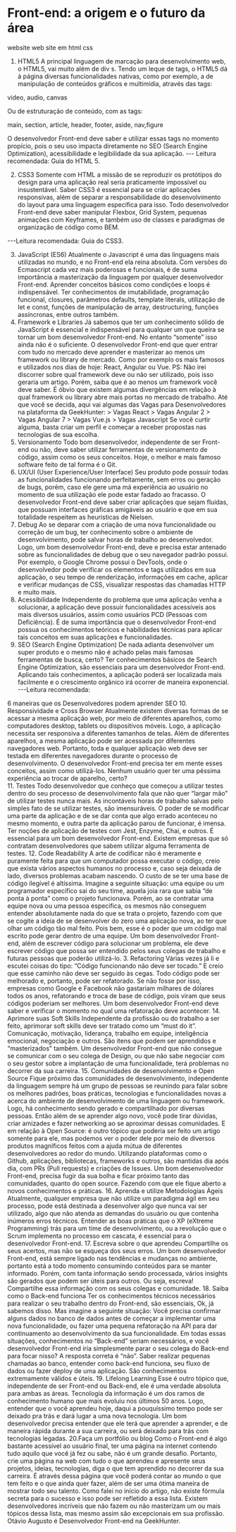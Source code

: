 # Front-end: a origem e o futuro da área
 website 
 web site em html css

1. HTML5
A principal linguagem de marcação para desenvolvimento web, o HTML5, vai muito além de div s. Tendo um leque de tags, o HTML5 dá à página diversas funcionalidades nativas, como por exemplo, a de manipulação de conteúdos gráficos e multimídia, através das tags:
 
video, audio, canvas
 
Ou de estruturação de conteúdo, com as tags:
 
main, section, article, header, footer, aside, nav,figure
 
O desenvolvedor Front-end deve saber e utilizar essas tags no momento propício, pois o seu uso impacta diretamente no SEO (Search Engine Optimization), acessibilidade e legibilidade da sua aplicação.
--- Leitura recomendada: Guia do HTML 5.



2. CSS3
Somente com HTML a missão de se reproduzir os protótipos do design para uma aplicação real seria praticamente impossível ou insustentável. Saber CSS3 é essencial para se criar aplicações responsivas, além de separar a responsabilidade do desenvolvimento do layout para uma linguagem específica para isso.
Todo desenvolvedor Front-end deve saber manipular Flexbox, Grid System, pequenas animações com Keyframes, e também uso de classes e paradigmas de organização de código como BEM.
 
---Leitura recomendada: Guia do CSS3.


3. JavaScript (ES6)
Atualmente o Javascript é uma das linguagens mais utilizadas no mundo, e no Front-end ela reina absoluta. Com versões do Ecmascript cada vez mais poderosas e funcionais, é de suma importância a masterização da linguagem por qualquer desenvolvedor Front-end.
Aprender conceitos básicos como condições e loops é indispensável. Ter conhecimentos de imutabilidade, programação funcional, closures, parâmetros defaults, template literals, utilização de let e const, funções de manipulação de array, destructuring, funções assíncronas, entre outros também.
4. Framework e Libraries
Já sabemos que ter um conhecimento sólido de JavaScript é essencial e indispensável para qualquer um que queira se tornar um bom desenvolvedor Front-end. No entanto “somente” isso ainda não é o suficiente.
O desenvolvedor Front-end que quer entrar com tudo no mercado deve aprender e masterizar ao menos um framework ou library de mercado. Como por exemplo os mais famosos e utilizados nos dias de hoje: React, Angular ou Vue.
PS: Não irei discorrer sobre qual framework deve ou não ser utilizado, pois isso geraria um artigo. Porém, saiba que é ao menos um framework você deve saber.
É óbvio que existem algumas divergências em relação à qual framework ou library abre mais portas no mercado de trabalho. Até que você se decida, aqui vai algumas das Vagas para Desenvolvedores na plataforma da GeekHunter: > Vagas React > Vagas Angular 2 > Vagas Angular 7 > Vagas Vue.js > Vagas Javascript Se você curtir alguma, basta criar um perfil e começar a receber propostas nas tecnologias de sua escolha.  
5. Versionamento
Todo bom desenvolvedor, independente de ser Front-end ou não, deve saber utilizar ferramentas de versionamento de código, assim como os seus conceitos. Hoje, o melhor e mais famoso software feito de tal forma é o Git.
6. UX/UI (User Experience/User Interface)
Seu produto pode possuir todas as funcionalidades funcionando perfeitamente, sem erros ou geração de bugs, porém, caso ele gere uma má experiência ao usuário no momento de sua utilização ele pode estar fadado ao fracasso.
O desenvolvedor Front-end deve saber criar aplicações que sejam fluidas, que possuam interfaces gráficas amigáveis ao usuário e que em sua totalidade respeitem as heurísticas de Nielsen.
7. Debug
Ao se deparar com a criação de uma nova funcionalidade ou correção de um bug, ter conhecimento sobre o ambiente de desenvolvimento, pode salvar horas de trabalho ao desenvolvedor.
Logo, um bom desenvolvedor Front-end, deve e precisa estar antenado sobre as funcionalidades de debug que o seu navegador padrão possui.
Por exemplo, o Google Chrome possui o DevTools, onde o desenvolvedor pode verificar os elementos e tags utilizados em sua aplicação, o seu tempo de renderização, informações em cache, aplicar e verificar mudanças de CSS, visualizar respostas das chamadas HTTP e muito mais.
8. Acessibilidade
Independente do problema que uma aplicação venha a solucionar, a aplicação deve possuir funcionalidades acessíveis aos mais diversos usuários, assim como usuários PCD (Pessoas com Deficiência).
É de suma importância que o desenvolvedor Front-end possua os conhecimentos teóricos e habilidades técnicas para aplicar tais conceitos em suas aplicações e funcionalidades.
9. SEO (Search Engine Optimization)
De nada adianta desenvolver um super produto e o mesmo não é achado pelas mais famosas ferramentas de busca, certo?
Ter conhecimentos básicos de Search Engine Optimization, são essenciais para um desenvolvedor Front-end. Aplicando tais conhecimentos, a aplicação poderá ser localizada mais facilmente e o crescimento orgânico irá ocorrer de maneira exponencial.
---Leitura recomendada:

6 maneiras que os Desenvolvedores podem aprender SEO
10. Responsividade e Cross Browser
Atualmente existem diversas formas de se acessar a mesma aplicação web, por meio de diferentes aparelhos, como computadores desktop, tablets ou dispositivos móveis.
Logo, a aplicação necessita ser responsiva a diferentes tamanhos de telas. Além de diferentes aparelhos, a mesma aplicação pode ser acessada por diferentes navegadores web. Portanto, toda e qualquer aplicação web deve ser testada em diferentes navegadores durante o processo de desenvolvimento.
O desenvolvedor Front-end precisa ter em mente esses conceitos, assim como utilizá-los. Nenhum usuário quer ter uma péssima experiência ao trocar de aparelho, certo?  
11. Testes
Todo desenvolvedor que conheço que começou a utilizar testes dentro do seu processo de desenvolvimento fala que não quer “largar mão” de utilizar testes nunca mais. As incontáveis horas de trabalho salvas pelo simples fato de se utilizar testes, são imensuráveis.
O poder de se modificar uma parte da aplicação e de se dar conta que algo errado aconteceu no mesmo momento, e outra parte da aplicação parou de funcionar, é imensa.
Ter noções de aplicação de testes com Jest, Enzyme, Chai, e outros. É essencial para um bom desenvolvedor Front-end. Existem empresas que só contratam desenvolvedores que sabem utilizar alguma ferramenta de testes.
12. Code Readability
A arte de codificar não é meramente e puramente feita para que um computador possa executar o código, creio que exista vários aspectos humanos no processo e, caso seja deixada de lado, diversos problemas acabam nascendo.
O custo de se ter uma base de código ilegível é altíssima.
Imagine a seguinte situação: uma equipe ou um programador específico sai do seu time, aquela joia rara que sabia “de ponta à ponta” como o projeto funcionava.
Porém, ao se contratar uma equipe nova ou uma pessoa especifica, os mesmos não conseguem entender absolutamente nada do que se trata o projeto, fazendo com que se cogite a ideia de se desenvolver do zero uma aplicação nova, ao ter que olhar um código tão mal feito.
Pois bem, esse é o poder que um código mal escrito pode gerar dentro de uma equipe. Um bom desenvolvedor Front-end, além de escrever código para solucionar um problema, ele deve escrever código que possa ser entendido pelos seus colegas de trabalho e futuras pessoas que poderão utilizá-lo.
 3. Refactoring
Várias vezes já li e escutei coisas do tipo:
“Código funcionando não deve ser tocado.”
E creio que esse caminho não deve ser seguido às cegas. Todo código pode ser melhorado e, portanto, pode ser refatorado.
Se não fosse por isso, empresas como Google e Facebook não gastariam milhares de dólares todos os anos, refatorando e troca de base de código, pois viram que seus códigos poderiam ser melhores.
Um bom desenvolvedor Front-end deve saber e verificar o momento no qual uma refatoração deve acontecer. 
14. Aprimore suas Soft Skills
Independente da profissão ou do trabalho a ser feito, aprimorar soft skills deve ser tratado como um “must do it”. Comunicação, motivação, liderança, trabalho em equipe, inteligência emocional, negociação e outros. São itens que podem ser aprendidos e “masterizados” também.
Um desenvolvedor Front-end que não consegue se comunicar com o seu colega de Design, ou que não sabe negociar com o seu gestor sobre a implantação de uma funcionalidade, terá problemas no decorrer da sua carreira.
 15. Comunidades de desenvolvimento e Open Source
Fique próximo das comunidades de desenvolvimento, independente da linguagem sempre há um grupo de pessoas se reunindo para falar sobre os melhores padrões, boas práticas, tecnologias e funcionalidades novas a acerca do ambiente de desenvolvimento de uma linguagem ou framework.
Logo, há conhecimento sendo gerado e compartilhado por diversas pessoas. Então além de se aprender algo novo, você pode tirar dúvidas, criar amizades e fazer networking ao se aproximar dessas comunidades.
E em relação à Open Source: é outro tópico que poderia ser feito um artigo somente para ele, mas podemos ver o poder dele por meio de diversos produtos magníficos feitos com a ajuda mútua de diferentes desenvolvedores ao redor do mundo.
Utilizando plataformas como o Github, aplicações, bibliotecas, frameworks e outros, são mantidas dia após dia, com PRs (Pull requests) e criações de Issues.
Um bom desenvolvedor Front-end, precisa fugir da sua bolha e ficar próximo tanto das comunidades, quanto do open source. Fazendo com que ele fique aberto a novos conhecimentos e práticas.
16. Aprenda e utilize Metodologias Ágeis
Atualmente, qualquer empresa que não utilize um paradigma ágil em seu processo, pode está destinada a desenvolver algo que nunca vai ser utilizado, algo que não atenda as demandas do usuário ou que contenha inúmeros erros técnicos.
Entender as boas práticas que o XP (eXtreme Programming) trás para um time de desenvolvimento, ou a revolução que o Scrum implementa no processo em cascata, é essencial para o desenvolvedor Front-end.
17. Escreva sobre o que aprendeu
Compartilhe os seus acertos, mas não se esqueça dos seus erros.
Um bom desenvolvedor Front-end, está sempre ligado nas tendências e mudanças no ambiente, portanto está a todo momento consumindo conteúdos para se manter informado.
Porém, com tanta informação sendo processada, vários insights são gerados que podem ser úteis para outros. Ou seja, escreva! Compartilhe essa informação com os seus colegas e comunidade.
18. Saiba como o Back-end funciona
Ter os conhecimentos técnicos necessários para realizar o seu trabalho dentro do Front-end, são essenciais, Ok, já sabemos disso. Mas imagine a seguinte situação: Você precisa confirmar alguns dados no banco de dados antes de começar a implementar uma nova funcionalidade, ou fazer uma pequena refatoração na API para dar continuamento ao desenvolvimento da sua funcionalidade.
Em todas essas situações, conhecimentos no “Back-end” seriam necessários, e você desenvolvedor Front-end iria simplesmente parar o seu colega do Back-end para focar nisso? A resposta correta é “não”.
Saber realizar pequenas chamadas ao banco, entender como back-end funciona, seu fluxo de dados ou fazer deploy de uma aplicação. São conhecimentos extremamente válidos e úteis.
19. Lifelong Learning
Esse é outro tópico que, independente de ser Front-end ou Back-end, ele é uma verdade absoluta para ambas as áreas.
Tecnologia da informação é um dos ramos de conhecimento humano que mais evoluiu nos últimos 50 anos. Logo, entender que o você aprendeu hoje, daqui a pouquíssimo tempo pode ser deixado pra trás e dará lugar a uma nova tecnologia.
Um bom desenvolvedor precisa entender que ele terá que aprender a aprender, e de maneira rápida durante a sua carreira, ou será deixado para trás com tecnologias legadas. 
20.Faça um portfólio ou blog
Como o Front-end é algo bastante acessível ao usuário final, ter uma página na internet contendo tudo aquilo que você já fez ou sabe, não é um grande desafio.
Portanto, crie uma página na web com tudo o que aprendeu e apresente seus projetos, ideias, tecnologias, diga o que tem aprendido no decorrer da sua carreira. É através dessa página que você poderá contar ao mundo o que tem feito e o que ainda quer fazer, além de ser uma ótima maneira de mostrar todo seu talento.
Como falei no início do artigo, não existe fórmula secreta para o sucesso e isso pode ser refletido a essa lista. Existem desenvolvedores incríveis que não fazem ou não masterizam um ou mais tópicos dessa lista, mas mesmo assim são excepcionais em sua profissão.
Otávio Augusto é Desenvolvedor Front-end na GeekHunter.